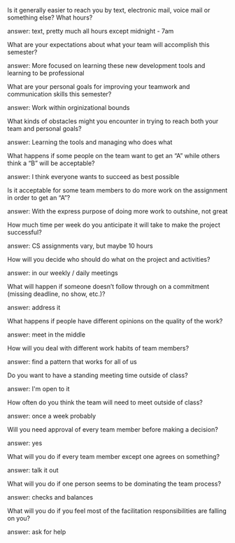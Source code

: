 Is it generally easier to reach you by text, electronic mail, voice mail or something else? What hours?

answer: text, pretty much all hours except midnight - 7am

What are your expectations about what your team will accomplish this semester?

answer: More focused on learning these new development tools and learning to be professional

What are your personal goals for improving your teamwork and communication skills this semester?

answer: Work within orginizational bounds 

What kinds of obstacles might you encounter in trying to reach both your team and personal goals?

answer: Learning the tools and managing who does what

What happens if some people on the team want to get an “A” while others think a “B” will be acceptable?

answer: I think everyone wants to succeed as best possible

Is it acceptable for some team members to do more work on the assignment in order to get an “A”?

answer: With the express purpose of doing more work to outshine, not great

How much time per week do you anticipate it will take to make the project successful?

answer: CS assignments vary, but maybe 10 hours 

How will you decide who should do what on the project and activities?

answer: in our weekly / daily meetings

What will happen if someone doesn’t follow through on a commitment (missing deadline, no show, etc.)?

answer: address it

What happens if people have different opinions on the quality of the work?

answer: meet in the middle

How will you deal with different work habits of team members?

answer: find a pattern that works for all of us

Do you want to have a standing meeting time outside of class?

answer: I'm open to it

How often do you think the team will need to meet outside of class?

answer: once a week probably

Will you need approval of every team member before making a decision?

answer: yes

What will you do if every team member except one agrees on something?

answer: talk it out

What will you do if one person seems to be dominating the team process?

answer: checks and balances

What will you do if you feel most of the facilitation responsibilities are falling on you?

answer: ask for help
